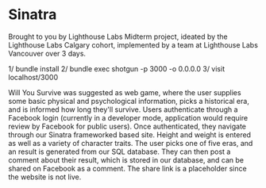 Sinatra
=============

Brought to you by Lighthouse Labs
Midterm project, ideated by the Lighthouse Labs Calgary cohort, implemented by a team at Lighthouse Labs Vancouver over 3 days. 

1/ bundle install
2/ bundle exec shotgun -p 3000 -o 0.0.0.0
3/ visit localhost/3000 

Will You Survive was suggested as web game, where the user supplies some basic physical and psychological information, picks a historical era, and is informed how long they'll survive. 
Users authenticate through a Facebook login (currently in a developer mode, application would require review by Facebook for public users). Once authenticated, they navigate through our Sinatra frameworked based site. Height and weight is entered as well as a variety of character traits. The user picks one of five eras, and an result is generated from our SQL database. They can then post a comment about their result, which is stored in our database, and can be shared on Facebook as a comment. The share link is a placeholder since the website is not live.  



